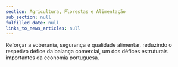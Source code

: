 ```yaml
---
section: Agricultura, Florestas e Alimentação
sub_section: null
fulfilled_date: null
links_to_news_articles: null
---
```


Reforçar a soberania, segurança e qualidade alimentar, reduzindo o respetivo défice da balança comercial, um dos défices estruturais importantes da economia portuguesa.